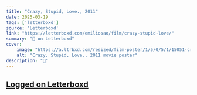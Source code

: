 ```yaml
---
title: "Crazy, Stupid, Love., 2011"
date: 2025-03-19
tags: ['letterboxd']
source: 'Letterboxd'
link: "https://letterboxd.com/emiliosao/film/crazy-stupid-love/"
summary: "🔄 on Letterboxd"
cover:
    image: "https://a.ltrbxd.com/resized/film-poster/1/5/0/5/1/15051-crazy-stupid-love--0-600-0-900-crop.jpg?v=262be4c415"
    alt: "Crazy, Stupid, Love., 2011 movie poster"
description: "🔄"
---
```

## [Logged on Letterboxd](https://letterboxd.com/emiliosao/film/crazy-stupid-love/)

